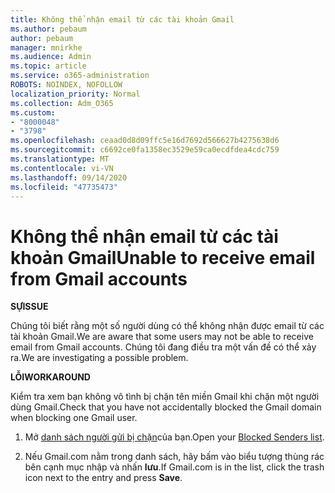 ```yaml
---
title: Không thể nhận email từ các tài khoản Gmail
ms.author: pebaum
author: pebaum
manager: mnirkhe
ms.audience: Admin
ms.topic: article
ms.service: o365-administration
ROBOTS: NOINDEX, NOFOLLOW
localization_priority: Normal
ms.collection: Adm_O365
ms.custom:
- "8000048"
- "3798"
ms.openlocfilehash: ceaad0d8d09ffc5e16d7692d566627b4275638d6
ms.sourcegitcommit: c6692ce0fa1358ec3529e59ca0ecdfdea4cdc759
ms.translationtype: MT
ms.contentlocale: vi-VN
ms.lasthandoff: 09/14/2020
ms.locfileid: "47735473"
---
```

# <a name="unable-to-receive-email-from-gmail-accounts"></a><span data-ttu-id="0a871-102">Không thể nhận email từ các tài khoản Gmail</span><span class="sxs-lookup"><span data-stu-id="0a871-102">Unable to receive email from Gmail accounts</span></span>

<span data-ttu-id="0a871-103">**SỰ**</span><span class="sxs-lookup"><span data-stu-id="0a871-103">**ISSUE**</span></span>

<span data-ttu-id="0a871-104">Chúng tôi biết rằng một số người dùng có thể không nhận được email từ các tài khoản Gmail.</span><span class="sxs-lookup"><span data-stu-id="0a871-104">We are aware that some users may not be able to receive email from Gmail accounts.</span></span> <span data-ttu-id="0a871-105">Chúng tôi đang điều tra một vấn đề có thể xảy ra.</span><span class="sxs-lookup"><span data-stu-id="0a871-105">We are investigating a possible problem.</span></span>

<span data-ttu-id="0a871-106">**LỖI**</span><span class="sxs-lookup"><span data-stu-id="0a871-106">**WORKAROUND**</span></span>

<span data-ttu-id="0a871-107">Kiểm tra xem bạn không vô tình bị chặn tên miền Gmail khi chặn một người dùng Gmail.</span><span class="sxs-lookup"><span data-stu-id="0a871-107">Check that you have not accidentally blocked the Gmail domain when blocking one Gmail user.</span></span>

1. <span data-ttu-id="0a871-108">Mở [danh sách người gửi bị chặn](https://go.microsoft.com/fwlink/?linkid=2121010)của bạn.</span><span class="sxs-lookup"><span data-stu-id="0a871-108">Open your [Blocked Senders list](https://go.microsoft.com/fwlink/?linkid=2121010).</span></span>

2. <span data-ttu-id="0a871-109">Nếu Gmail.com nằm trong danh sách, hãy bấm vào biểu tượng thùng rác bên cạnh mục nhập và nhấn **lưu**.</span><span class="sxs-lookup"><span data-stu-id="0a871-109">If Gmail.com is in the list, click the trash icon next to the entry and press **Save**.</span></span>
